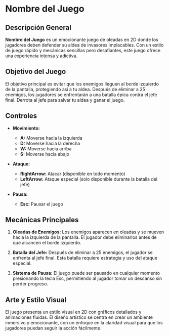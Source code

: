 # Nombre del Juego

## Descripción General

**Nombre del Juego** es un emocionante juego de oleadas en 2D donde los jugadores deben defender su aldea de invasores implacables. Con un estilo de juego rápido y mecánicas sencillas pero desafiantes, este juego ofrece una experiencia intensa y adictiva.

## Objetivo del Juego

El objetivo principal es evitar que los enemigos lleguen al borde izquierdo de la pantalla, protegiendo así a tu aldea. Después de eliminar a 25 enemigos, los jugadores se enfrentarán a una batalla épica contra el jefe final. Derrota al jefe para salvar tu aldea y ganar el juego.

## Controles

- **Movimiento:**
  - **A:** Moverse hacia la izquierda
  - **D:** Moverse hacia la derecha
  - **W:** Moverse hacia arriba
  - **S:** Moverse hacia abajo

- **Ataque:**
  - **RightArrow:** Atacar (disponible en todo momento)
  - **LeftArrow:** Ataque especial (solo disponible durante la batalla del jefe)

- **Pausa:**
  - **Esc:** Pausar el juego

## Mecánicas Principales

1. **Oleadas de Enemigos:** Los enemigos aparecen en oleadas y se mueven hacia la izquierda de la pantalla. El jugador debe eliminarlos antes de que alcancen el borde izquierdo.

2. **Batalla del Jefe:** Después de eliminar a 25 enemigos, el jugador se enfrenta al jefe final. Esta batalla requiere estrategia y uso del ataque especial.

3. **Sistema de Pausa:** El juego puede ser pausado en cualquier momento presionando la tecla Esc, permitiendo al jugador tomar un descanso sin perder progreso.

## Arte y Estilo Visual

El juego presenta un estilo visual en 2D con gráficos detallados y animaciones fluidas. El diseño artístico se centra en crear un ambiente inmersivo y emocionante, con un enfoque en la claridad visual para que los jugadores puedan seguir la acción fácilmente.
